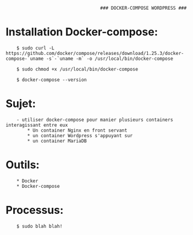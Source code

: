                                        ### DOCKER-COMPOSE WORDPRESS ###


# Installation Docker-compose:
        
        $ sudo curl -L https://github.com/docker/compose/releases/download/1.25.3/docker-compose-`uname -s`-`uname -m` -o /usr/local/bin/docker-compose
        
        $ sudo chmod +x /usr/local/bin/docker-compose
        
        $ docker-compose --version


# Sujet: 

        - utiliser docker-compose pour manier plusieurs containers interagissant entre eux
            * Un container Nginx en front servant 
            * un container Wordpress s'appuyant sur 
            * un container MariaDB
 
 
# Outils: 

        * Docker
        * Docker-compose

# Processus:

        $ sudo blah blah!
